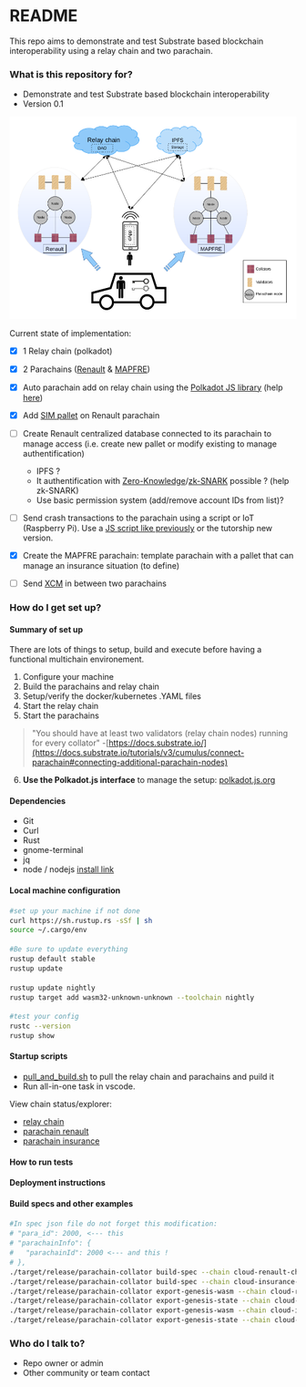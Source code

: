 # README #

This repo aims to demonstrate and test Substrate based blockchain interoperability using a relay chain and two parachain.

### What is this repository for? ###

* Demonstrate and test Substrate based blockchain interoperability
* Version 0.1

![use case global architecture](./interoperability_general_use_case_view.png "image")

Current state of implementation:

- [x] 1 Relay chain (polkadot)
- [x] 2 Parachains ([Renault](git@bitbucket.org:edge-team-leat/substrate-blockchain-parachain-renault.git) & [MAPFRE](git@bitbucket.org:edge-team-leat/substrate-blockchain-parachain-mapfre.git))
- [x] Auto parachain add on relay chain using the [Polkadot JS library](https://github.com/polkadot-js/api) (help [here](https://github.com/paritytech/polkadot-launch/blob/master/src/rpc.ts))
- [x] Add [SIM pallet](https://github.com/lucgerrits/substrate-node-template/tree/sim-project/pallets/sim) on Renault parachain
- [ ] Create Renault centralized database connected to its parachain to manage access (i.e. create new pallet or modify existing to manage authentification)
  * IPFS ?
  * It authentification with [Zero-Knowledge](https://en.wikipedia.org/wiki/Zero-knowledge_proof)/[zk-SNARK](https://en.wikipedia.org/wiki/Non-interactive_zero-knowledge_proof) possible ? (help zk-SNARK)
  * Use basic permission system (add/remove account IDs from list)?
- [ ] Send crash transactions to the parachain using a script or IoT (Raspberry Pi). Use a [JS script like previously](https://bitbucket.org/edge-team-leat/sim-tas-group-tests/src/main/Substrate/substrate-transaction-js/) or the tutorship new version.
- [x] Create the MAPFRE parachain: template parachain with a pallet that can manage an insurance situation (to define)
- [ ] Send [XCM](https://wiki.polkadot.network/docs/learn-crosschain) in between two parachains


### How do I get set up? ###

#### Summary of set up ####

There are lots of things to setup, build and execute before having a functional multichain environement.

1. Configure your machine
2. Build the parachains and relay chain
3. Setup/verify the docker/kubernetes .YAML files
4. Start the relay chain
5. Start the parachains

> "You should have at least two validators (relay chain nodes) running for every collator" -[https://docs.substrate.io/](https://docs.substrate.io/tutorials/v3/cumulus/connect-parachain#connecting-additional-parachain-nodes)

6. **Use the Polkadot.js interface** to manage the setup: [polkadot.js.org](https://polkadot.js.org/apps/?rpc=ws%3A%2F%2F127.0.0.1%3A9944#/explorer)


#### Dependencies ####

* Git
* Curl
* Rust
* gnome-terminal
* jq
* node / nodejs [install link](https://nodejs.org/en/download/package-manager/)


#### Local machine configuration ####

```bash
#set up your machine if not done
curl https://sh.rustup.rs -sSf | sh
source ~/.cargo/env

#Be sure to update everything
rustup default stable
rustup update

rustup update nightly
rustup target add wasm32-unknown-unknown --toolchain nightly

#test your config
rustc --version
rustup show
```

#### Startup scripts ####

* [pull_and_build.sh](./scripts/pull_and_build.sh) to pull the relay chain and parachains and puild it
* Run all-in-one task in vscode.
<!-- * [start_relay_chain.sh](./scripts/start_relay_chain.sh) to start the relay chain
* [start_parachains.sh](./scripts/start_relay_chain.sh) to start the relay chain -->

View chain status/explorer:

* [relay chain](https://polkadot.js.org/apps/?rpc=ws%3A%2F%2F127.0.0.1%3A9944#/explorer)
* [parachain renault](https://polkadot.js.org/apps/?rpc=ws%3A%2F%2F127.0.0.1%3A8844#/explorer)
* [parachain insurance](https://polkadot.js.org/apps/?rpc=ws%3A%2F%2F127.0.0.1%3A8843#/explorer)

#### How to run tests ####


#### Deployment instructions ####

#### Build specs and other examples ####

```bash
#In spec json file do not forget this modification:
# "para_id": 2000, <--- this
# "parachainInfo": {
#   "parachainId": 2000 <--- and this !
# },
./target/release/parachain-collator build-spec --chain cloud-renault-chain.json --disable-default-bootnode --raw > cloud-renault-chain-raw.json
./target/release/parachain-collator build-spec --chain cloud-insurance-chain.json --disable-default-bootnode --raw > cloud-insurance-chain-raw.json 
./target/release/parachain-collator export-genesis-wasm --chain cloud-renault-chain-raw.json > cloud-para-2000-wasm 
./target/release/parachain-collator export-genesis-state --chain cloud-renault-chain-raw.json > cloud-para-2000-genesis 
./target/release/parachain-collator export-genesis-wasm --chain cloud-insurance-chain-raw.json > cloud-para-3000-wasm 
./target/release/parachain-collator export-genesis-state --chain cloud-insurance-chain-raw.json > cloud-para-3000-genesis 
```

### Who do I talk to? ###

* Repo owner or admin
* Other community or team contact